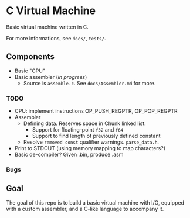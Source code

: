 # C Virtual Machine

Basic virtual machine written in C.

For more informations, see `docs/`, `tests/`.

## Components
- Basic "CPU"
- Basic assembler (*in progress*)
  - Source is `assemble.c`. See `docs/Assembler.md` for more.

### TODO
- CPU: implement instructions OP_PUSH_REGPTR, OP_POP_REGPTR
- Assembler
  - Defining data. Reserves space in Chunk linked list.
    - Support for floating-point `f32` and `f64`
    - Support to find length of previously defined constant
  - Resolve `removed const` qualifier warnings. `parse_data.h`.
- Print to STDOUT (using memory mapping to map characters?)
- Basic de-compiler? Given .bin, produce .asm

### Bugs

## Goal
The goal of this repo is to build a basic virtual machine with I/O, equipped with a custom assembler, and a C-like language to accompany it.